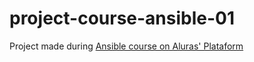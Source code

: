 # project-course-ansible-01
Project made during [Ansible course on Aluras' Plataform](https://cursos.alura.com.br/certificate/mateushenriquedefariasmello/infraestrutura-como-codigo-com-ansible?lang=en)
